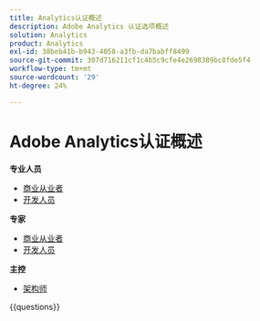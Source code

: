 ```yaml
---
title: Analytics认证概述
description: Adobe Analytics 认证选项概述
solution: Analytics
product: Analytics
exl-id: 38beb41b-b943-4058-a3fb-da7babff8499
source-git-commit: 307d716211cf1c4b5c9cfe4e2698389bc8fde5f4
workflow-type: tm+mt
source-wordcount: '29'
ht-degree: 24%

---
```


# Adobe Analytics认证概述

**专业人员**

* [商业从业者](https://certification.adobe.com/certification/analytics-business-practitioner-professional) <!--AD0-E212-->
* [开发人员](https://certification.adobe.com/certification/adobe-analytics-developer-professional) <!--AD0-E213-->

**专家**

* [商业从业者](https://certification.adobe.com/certification/analytics-business-practitioner-expert) <!--AD0-E208-->
* [开发人员](https://certification.adobe.com/certification/developer-expert) <!--AD0-E209-->

**主控**

* [架构师](https://certification.adobe.com/certification/architect-master) <!--AD0-E207-->

{{questions}}

